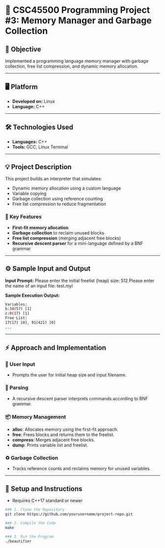 # 📝 CSC45500 Programming Project #3: Memory Manager and Garbage Collection

## 🎯 Objective
Implemented a programming language memory manager with garbage collection, free list compression, and dynamic memory allocation.

---

## 🖥️ Platform
- **Developed on:** Linux  
- **Language:** C++

---

## 🛠️ Technologies Used
- **Languages:** C++
- **Tools:** GCC, Linux Terminal

---

## 💡 Project Description
This project builds an interpreter that simulates:
- Dynamic memory allocation using a custom language
- Variable copying
- Garbage collection using reference counting
- Free list compression to reduce fragmentation

### 🔑 Key Features
- **First-fit memory allocation**
- **Garbage collection** to reclaim unused blocks
- **Free list compression** (merging adjacent free blocks)
- **Recursive descent parser** for a mini-language defined by a BNF grammar

---

## ⚙️ Sample Input and Output

**Input Prompt:**
Please enter the initial freelist (heap) size: 512
Please enter the name of an input file: test.myl

**Sample Execution Output:**
```bash
Variables:
b:34(57) [1]
c:0(17) [1]
Free List:
17(17) [0], 91(421) [0]
...

```
---

## ⚡ Approach and Implementation

### 🧠 User Input
- Prompts the user for initial heap size and input filename.

### 🧩 Parsing
- A recursive descent parser interprets commands according to BNF grammar.

### 📦 Memory Management
- **alloc**: Allocates memory using the first-fit approach.
- **free**: Frees blocks and returns them to the freelist.
- **compress**: Merges adjacent free blocks.
- **dump**: Prints variable list and freelist.

### ♻️ Garbage Collection
- Tracks reference counts and reclaims memory for unused variables.

---

## 🚀 Setup and Instructions
- Requires C++17 standard or newer

```bash
### 1. Clone the Repository
git clone https://github.com/yourusername/project-repo.git

### 2. Compile the Code
make

### 3. Run the Program
./beautifier



